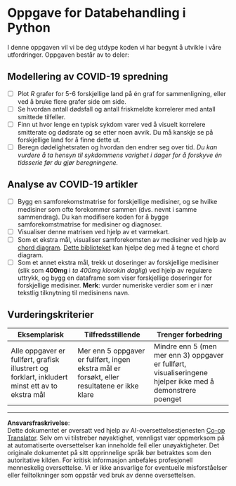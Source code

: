 <!--
CO_OP_TRANSLATOR_METADATA:
{
  "original_hash": "dc8f035ce92e4eaa078ab19caa68267a",
  "translation_date": "2025-08-26T21:07:37+00:00",
  "source_file": "2-Working-With-Data/07-python/assignment.md",
  "language_code": "no"
}
-->
# Oppgave for Databehandling i Python

I denne oppgaven vil vi be deg utdype koden vi har begynt å utvikle i våre utfordringer. Oppgaven består av to deler:

## Modellering av COVID-19 spredning

 - [ ] Plot *R* grafer for 5-6 forskjellige land på én graf for sammenligning, eller ved å bruke flere grafer side om side.
 - [ ] Se hvordan antall dødsfall og antall friskmeldte korrelerer med antall smittede tilfeller.
 - [ ] Finn ut hvor lenge en typisk sykdom varer ved å visuelt korrelere smitterate og dødsrate og se etter noen avvik. Du må kanskje se på forskjellige land for å finne dette ut.
 - [ ] Beregn dødelighetsraten og hvordan den endrer seg over tid. *Du kan vurdere å ta hensyn til sykdommens varighet i dager for å forskyve én tidsserie før du gjør beregningene.*

## Analyse av COVID-19 artikler

- [ ] Bygg en samforekomstmatrise for forskjellige medisiner, og se hvilke medisiner som ofte forekommer sammen (dvs. nevnt i samme sammendrag). Du kan modifisere koden for å bygge samforekomstmatrise for medisiner og diagnoser.
- [ ] Visualiser denne matrisen ved hjelp av et varmekart.
- [ ] Som et ekstra mål, visualiser samforekomsten av medisiner ved hjelp av [chord diagram](https://en.wikipedia.org/wiki/Chord_diagram). [Dette biblioteket](https://pypi.org/project/chord/) kan hjelpe deg med å tegne et chord diagram.
- [ ] Som et annet ekstra mål, trekk ut doseringer av forskjellige medisiner (slik som **400mg** i *ta 400mg klorokin daglig*) ved hjelp av regulære uttrykk, og bygg en dataframe som viser forskjellige doseringer for forskjellige medisiner. **Merk**: vurder numeriske verdier som er i nær tekstlig tilknytning til medisinens navn.

## Vurderingskriterier

Eksemplarisk | Tilfredsstillende | Trenger forbedring
--- | --- | -- |
Alle oppgaver er fullført, grafisk illustrert og forklart, inkludert minst ett av to ekstra mål | Mer enn 5 oppgaver er fullført, ingen ekstra mål er forsøkt, eller resultatene er ikke klare | Mindre enn 5 (men mer enn 3) oppgaver er fullført, visualiseringene hjelper ikke med å demonstrere poenget

---

**Ansvarsfraskrivelse**:  
Dette dokumentet er oversatt ved hjelp av AI-oversettelsestjenesten [Co-op Translator](https://github.com/Azure/co-op-translator). Selv om vi tilstreber nøyaktighet, vennligst vær oppmerksom på at automatiserte oversettelser kan inneholde feil eller unøyaktigheter. Det originale dokumentet på sitt opprinnelige språk bør betraktes som den autoritative kilden. For kritisk informasjon anbefales profesjonell menneskelig oversettelse. Vi er ikke ansvarlige for eventuelle misforståelser eller feiltolkninger som oppstår ved bruk av denne oversettelsen.